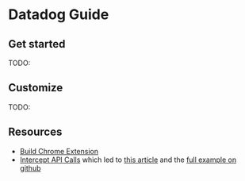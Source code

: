 # Datadog Guide

## Get started

TODO:

## Customize

TODO:

## Resources

- [Build Chrome Extension](https://thoughtbot.com/blog/how-to-make-a-chrome-extension)
- [Intercept API Calls](https://stackoverflow.com/questions/52669328/chrome-extension-intercept-http-response) which led to [this article](https://medium.com/better-programming/chrome-extension-intercepting-and-reading-the-body-of-http-requests-dd9ebdf2348b) and the [full example on github](https://github.com/AniketBhadane/kumpan-phish-extension/blob/master/outlook.js)